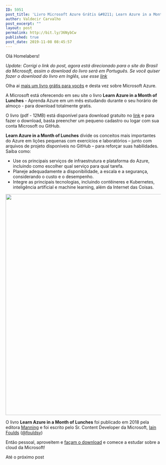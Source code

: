 ```yaml
---
ID: 5951
post_title: 'Livro Microsoft Azure Grátis &#8211; Learn Azure in a Month of Lunches'
author: Valdecir Carvalho
post_excerpt: ""
layout: post
permalink: http://bit.ly/36NybCw
published: true
post_date: 2019-11-08 08:45:57
---
```

Olá Homelabers!

<em>Update: Corrigi o link do post, agora está direcionado para o site do Brasil da Microsoft, assim o download do livro será em Português. Se você quiser fazer o download do livro em Inglês, use esse <a href="https://azure.microsoft.com/en-us/resources/learn-azure-in-a-month-of-lunches/" target="_blank" rel="noopener noreferrer">link</a></em>

Olha ai <a href="http://homelaber.com.br/livro-kubernetes-gratis-kubernetes-up-and-running-second-edition/">mais um livro grátis para vocês</a> e desta vez sobre Microsoft Azure.

A Microsoft está oferecendo em seu site o livro <strong>Learn Azure in a Month of Lunches</strong> - Aprenda Azure em um mês estudando durante o seu horário de almoço - para download totalmente gratis.

O livro (pdf - 12MB) está disponível para download gratuito no <a href="https://azure.microsoft.com/pt-br/resources/learn-azure-in-a-month-of-lunches/" target="_blank" rel="noopener noreferrer">link</a> e para fazer o download, basta preencher um pequeno cadastro ou logar com sua conta Microsoft ou GitHub.
<div><b>Learn Azure in a Month of Lunches</b> divide os conceitos mais importantes do Azure em lições pequenas com exercícios e laboratórios – junto com arquivos de projeto disponíveis no GitHub – para reforçar suas habilidades. Saiba como:</div>
<div>
<ul>
 	<li>Use os principais serviços de infraestrutura e plataforma do Azure, incluindo como escolher qual serviço para qual tarefa.</li>
 	<li>Planeje adequadamente a disponibilidade, a escala e a segurança, considerando o custo e o desempenho.</li>
 	<li>Integre as principais tecnologias, incluindo contêineres e Kubernetes, inteligência artificial e machine learning, além da Internet das Coisas.</li>
</ul>
</div>
<a href="https://info.microsoft.com/LearnAzureInAMonthOfLunches.html" target="_blank" rel="noopener noreferrer"><img class="aligncenter size-full wp-image-5962" src="http://homelaber.com.br/site/wp-content/uploads/2019/11/learn-azure-in-a-month-of-lunches-livro-capa.png" alt="" width="574" height="715" /></a>

O livro <b>Learn Azure in a Month of Lunches</b> foi publicado em 2018 pela editora <a href="https://www.manning.com/" target="_blank" rel="noopener noreferrer">Manning</a> e foi escrito pelo Sr. Content Developer da Microsoft, <a href="https://github.com/iainfoulds" target="_blank" rel="noopener noreferrer">Iain Foulds</a> (<a href="https://twitter.com/fouldsy" target="_blank" rel="noopener noreferrer">@fouldsy</a>)

Então pessoal, aproveitem e <a href="https://azure.microsoft.com/pt-br/resources/learn-azure-in-a-month-of-lunches/" target="_blank" rel="noopener noreferrer">façam o download</a> e comece a estudar sobre a cloud da Microsoft!

Até o próximo post